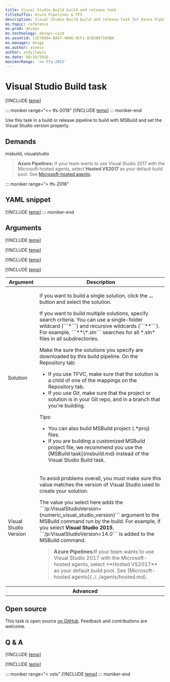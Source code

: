 ```yaml
---
title: Visual Studio Build build and release task
titleSuffix: Azure Pipelines & TFS
description: Visual Studio Build build and release task for Azure Pipelines and Team Foundation Server (TFS)
ms.topic: reference
ms.prod: devops
ms.technology: devops-cicd
ms.assetid: 11E76804-BA67-4086-9CF1-8CB2887169BA
ms.manager: douge
ms.author: alewis
author: andyjlewis
ms.date: 08/10/2016
monikerRange: '>= tfs-2015'
---
```


# Visual Studio Build task

[!INCLUDE [temp](../../_shared/version-tfs-2015-rtm.md)]

::: moniker range="<= tfs-2018"
[!INCLUDE [temp](../../_shared/concept-rename-note.md)]
::: moniker-end

Use this task in a build or release pipeline to build with MSBuild and set the Visual Studio version property.

## Demands

msbuild, visualstudio

> **Azure Pipelines:** If your team wants to use Visual Studio 2017 with the Microsoft-hosted agents, select **Hosted VS2017** as your default build pool. See [Microsoft-hosted agents](../../agents/hosted.md).

::: moniker range="> tfs-2018"
## YAML snippet
[!INCLUDE [temp](../_shared/yaml/VSBuildV1.md)]
::: moniker-end

## Arguments

<table>
<thead>
<tr>
<th>Argument</th>
<th>Description</th>
</tr>
</thead>

<tr>
<td>Solution</td>
<td>
<p>If you want to build a single solution, click the <strong>...</strong> button and select the solution.</p>
<p>If you want to build multiple solutions, specify search criteria. You can use a single-folder wildcard (```*```) and recursive wildcards (```**```). For example, ```**\*.sln``` searches for all *.sln* files in all subdirectories.</p>
<p>Make the sure the solutions you specify are downloaded by this build pipeline. On the Repository tab:</p>
<ul>
<li>
If you use TFVC, make sure that the solution is a child of one of the mappings on the Repository tab.
</li>
<li>If you use Git, make sure that the project or solution is in your Git repo, and in a branch that you're building.</li>
</ul>
<p>Tips:</p>
<ul>
<li>You can also build MSBuild project (.&#42;proj) files.</li>
<li>If you are building a customized MSBuild project file, we recommend you use the [MSBuild task](msbuild.md) instead of the Visual Studio Build task.</li>
</ul>
</td>
</tr>

[!INCLUDE [temp](../_shared/msbuild_args.md)]

<tr>
<td>Visual Studio Version</td>
<td><p>To avoid problems overall, you must make sure this value matches the version of Visual Studio used to create your solution.</p>
<p>The value you select here adds the ```/p:VisualStudioVersion={numeric_visual_studio_version}``` argument to the MSBuild command run by the build. For example, if you select <strong>Visual Studio 2015</strong>, ```/p:VisualStudioVersion=14.0``` is added to the MSBuild command.
</p>
<blockquote>
<p><strong>Azure Pipelines:</strong>If your team wants to use Visual Studio 2017 with the Microsoft-hosted agents, select **Hosted VS2017** as your default build pool. See [Microsoft-hosted agents](../../agents/hosted.md).</p>
</blockquote>
</td>
</tr>
<tr>
<th style="text-align: center" colspan="2">Advanced</th>
</tr>

[!INCLUDE [temp](../_shared/msbuild_architecture_arg.md)]

[!INCLUDE [temp](../_shared/msbuild_record_project_details_arg.md)]

[!INCLUDE [temp](../_shared/control-options-arguments.md)]
</table>

## Open source

This task is open source [on GitHub](https://github.com/Microsoft/azure-pipelines-tasks). Feedback and contributions are welcome.

## Q & A
<!-- BEGINSECTION class="md-qanda" -->

[!INCLUDE [temp](../_shared/msbuild_qa.md)]

[!INCLUDE [temp](../../_shared/qa-agents.md)]

::: moniker range="< vsts"
[!INCLUDE [temp](../../_shared/qa-versions.md)]
::: moniker-end

<!-- ENDSECTION -->
